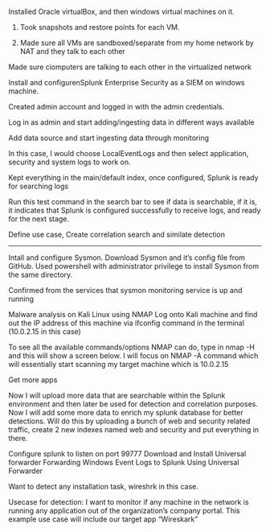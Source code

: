 Installed Oracle virtualBox, and then windows virtual machines on it. 
 
1. Took snapshots and restore points for each VM. 
 
3. Made sure all VMs are sandboxed/separate from my home network by NAT and they talk to each other
 
 
 
Made sure ciomputers are talking to each other in the virtualized network
 

Install and configurenSplunk Enterprise Security as a SIEM on windows machine.
 
Created admin account and logged in with the admin credentials.
 
Log in as admin and start adding/ingesting data in different ways available
 
Add data source and start ingesting data through monitoring 
 

In this case, I would choose LocalEventLogs and then select application, security and system logs to work on.
 
Kept everything in the main/default index, once configured, Splunk is ready for searching logs
 
Run this test command in the search bar to see if data is searchable, if it is, it indicates that Splunk is configured successfully to receive logs, and ready for the next stage.
 
Define use case, Create correlation search and similate detection

----

Intall and configure Sysmon. Download Sysmon and it’s config file from GitHub. Used powershell with administrator privilege to install Sysmon from the same directory. 
 
 

 
Confirmed from the services that sysmon monitoring service is up and running
 
Malware analysis on Kali Linux using NMAP
Log onto Kali machine and find out the IP address of this machine via ifconfig command in the terminal (10.0.2.15 in this case)
 
To see all the available commands/options NMAP can do, type in nmap -H and this will show a screen below. I will focus on NMAP -A command which will essentially start scanning my target machine which is 10.0.2.15
 
Get more apps
 
 
 
 
Now I will upload more data that are searchable within the Splunk environment and then later be used for detection and correlation purposes. 
Now I will add some more data to enrich my splunk database for better detections. Will do this by uploading a bunch of web and security related traffic, create 2 new indexes named web and security and put everything in there.
 
 
 
 
Configure splunk to listen on port 99777
Download and Install Universal forwarder
Forwarding Windows Event Logs to Splunk Using Universal Forwarder

       
Want to detect any installation task, wireshrk in this case.


Usecase for detection: I want to monitor if any machine in the network is running any application out of the organization’s company portal. This example use case will include our target app “Wireskark”
   
   
 
